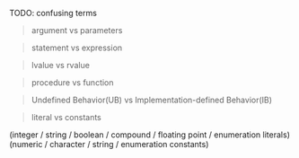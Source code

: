 TODO: confusing terms

> argument vs parameters

> statement vs expression

> lvalue vs rvalue

> procedure vs function

> Undefined Behavior(UB) vs Implementation-defined Behavior(IB)

> literal vs constants

(integer / string / boolean / compound / floating point / enumeration literals)
(numeric / character / string / enumeration constants)

